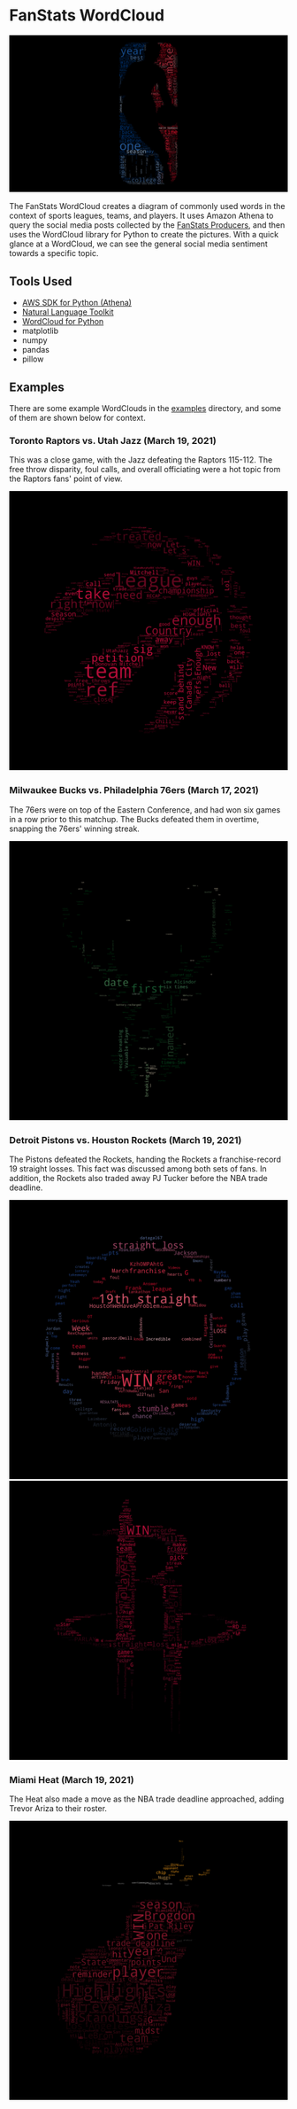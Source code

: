 # FanStats WordCloud
![NBA](examples/NBA_2021-03-21.png)

The FanStats WordCloud creates a diagram of commonly used words in the context of sports leagues, teams, and players. It uses Amazon Athena to query the social media posts collected by the [FanStats Producers](https://github.com/AJ2O/fanstats-producer), and then uses the WordCloud library for Python to create the pictures. With a quick glance at a WordCloud, we can see the general social media sentiment towards a specific topic.

## Tools Used
- [AWS SDK for Python (Athena)](https://boto3.amazonaws.com/v1/documentation/api/latest/reference/services/athena.html)
- [Natural Language Toolkit](https://www.nltk.org/)
- [WordCloud for Python](https://amueller.github.io/word_cloud/index.html)
- matplotlib
- numpy
- pandas
- pillow

## Examples
There are some example WordClouds in the [examples](examples) directory, and some of them are shown below for context.

### Toronto Raptors vs. Utah Jazz (March 19, 2021)
This was a close game, with the Jazz defeating the Raptors 115-112. The free throw disparity, foul calls, and overall officiating were a hot topic from the Raptors fans' point of view.

![TORvsUTA](examples/Toronto-Raptors_2021-03-19.png)

### Milwaukee Bucks vs. Philadelphia 76ers (March 17, 2021)
The 76ers were on top of the Eastern Conference, and had won six games in a row prior to this matchup. The Bucks defeated them in overtime, snapping the 76ers' winning streak.

![MILvsPHI](examples/Milwaukee-Bucks_2021-03-17.png)

### Detroit Pistons vs. Houston Rockets (March 19, 2021)
The Pistons defeated the Rockets, handing the Rockets a franchise-record 19 straight losses. This fact was discussed among both sets of fans. In addition, the Rockets also traded away PJ Tucker before the NBA trade deadline.

![DET](examples/Detroit-Pistons_2021-03-19.png)
![HOU](examples/Houston-Rockets_2021-03-19.png)

### Miami Heat (March 19, 2021)
The Heat also made a move as the NBA trade deadline approached, adding Trevor Ariza to their roster.

![MIA](examples/Miami-Heat_2021-03-18.png)
